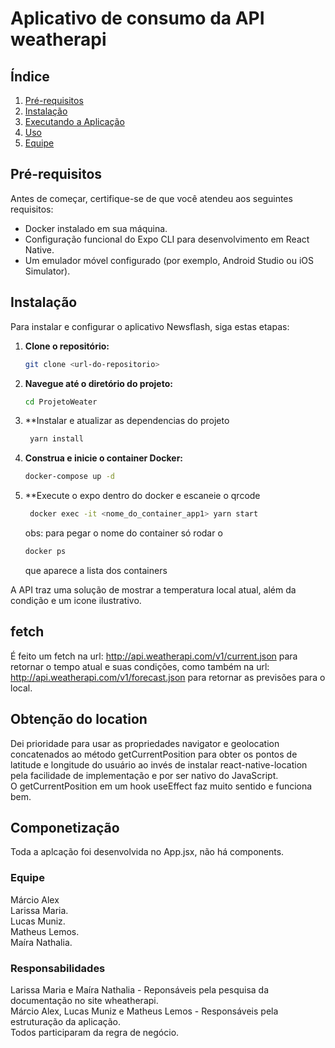 # Aplicativo de consumo da API weatherapi

## Índice

1. [Pré-requisitos](#pré-requisitos)
2. [Instalação](#instalação)
3. [Executando a Aplicação](#executando-a-aplicação)
4. [Uso](#uso)
5. [Equipe ](#equipe )

## Pré-requisitos

Antes de começar, certifique-se de que você atendeu aos seguintes requisitos:

- Docker instalado em sua máquina.
- Configuração funcional do Expo CLI para desenvolvimento em React Native.
- Um emulador móvel configurado (por exemplo, Android Studio ou iOS Simulator).

## Instalação

Para instalar e configurar o aplicativo Newsflash, siga estas etapas:

1. **Clone o repositório:**

    ```bash
    git clone <url-do-repositorio>
    ```

2. **Navegue até o diretório do projeto:**

    ```bash
    cd ProjetoWeater
    ```
    
3. **Instalar e atualizar as dependencias do projeto
   ```bash
    yarn install
    ```

4. **Construa e inicie o container Docker:**

    ```bash
    docker-compose up -d
    ```
5. **Execute o expo dentro do docker e escaneie o qrcode
   ```bash
    docker exec -it <nome_do_container_app1> yarn start
    ```
   obs: para pegar o nome do container só rodar o
   ```bash
   docker ps
   ```
   que aparece a lista dos containers

A API traz uma solução de mostrar a temperatura local atual, além da condição e um icone ilustrativo.

## fetch
É feito um fetch na url: http://api.weatherapi.com/v1/current.json para retornar o tempo atual e suas condições, como também na url: http://api.weatherapi.com/v1/forecast.json para retornar as previsões para o local.

## Obtenção do location
Dei prioridade para usar as propriedades navigator e geolocation concatenados ao método getCurrentPosition para obter os pontos de latitude e longitude do usuário ao invés de instalar react-native-location pela facilidade de implementação e por ser nativo do JavaScript. <br/>
O getCurrentPosition em um hook useEffect faz muito sentido e funciona bem.

## Componetização
Toda a aplcação foi desenvolvida no App.jsx, não há components.

### Equipe
Márcio Alex <br/>
Larissa Maria. <br/>
Lucas Muniz. <br/>
Matheus Lemos. <br/>
Maíra Nathalia. <br/>

### Responsabilidades
Larissa Maria e Maíra Nathalia - Reponsáveis pela pesquisa da documentação no site wheatherapi. <br/>
Márcio Alex, Lucas Muniz e Matheus Lemos - Responsáveis pela estruturação da aplicação. <br/>
Todos participaram da regra de negócio.





